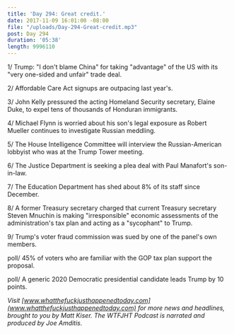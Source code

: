 ```yaml
---
title: 'Day 294: Great credit.'
date: 2017-11-09 16:01:00 -08:00
file: "/uploads/Day-294-Great-credit.mp3"
post: Day 294
duration: '05:38'
length: 9996110
---
```


1/ Trump: "I don't blame China" for taking "advantage" of the US with its "very one-sided and unfair" trade deal.

2/ Affordable Care Act signups are outpacing last year's.

3/ John Kelly pressured the acting Homeland Security secretary, Elaine Duke, to expel tens of thousands of Honduran immigrants.

4/ Michael Flynn is worried about his son's legal exposure as Robert Mueller continues to investigate Russian meddling.

5/ The House Intelligence Committee will interview the Russian-American lobbyist who was at the Trump Tower meeting.

6/ The Justice Department is seeking a plea deal with Paul Manafort's son-in-law.

7/ The Education Department has shed about 8% of its staff since December.

8/ A former Treasury secretary charged that current Treasury secretary Steven Mnuchin is making "irresponsible" economic assessments of the administration's tax plan and acting as a "sycophant" to Trump.

9/ Trump's voter fraud commission was sued by one of the panel's own members.

poll/ 45% of voters who are familiar with the GOP tax plan support the proposal.

poll/ A generic 2020 Democratic presidential candidate leads Trump by 10 points.

*Visit [www.whatthefuckjusthappenedtoday.com](www.whatthefuckjusthappenedtoday.com) for more news and headlines, brought to you by Matt Kiser. The WTFJHT Podcast is narrated and produced by Joe Amditis.*